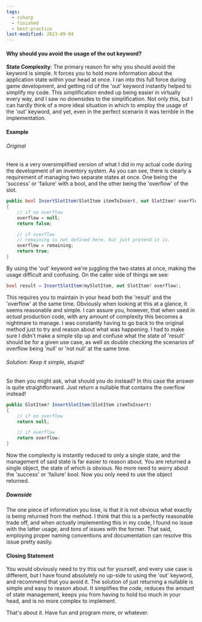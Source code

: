 ```yaml
---
tags:
  - csharp
  - finished
  - best-practice
last-modified: 2023-09-04
---
```

#### Why should you avoid the usage of the out keyword?

**State Complexity**: The primary reason for why you should avoid the keyword is simple. It forces you to hold more information about the application state within your head at once. I ran into this full force during game development, and getting rid of the 'out' keyword instantly helped to simplify my code. This simplification ended up being easier in virtually every way, and I saw no downsides to the simplification. Not only this, but I can hardly think of a more ideal situation in which to employ the usage of the 'out' keyword, and yet, even in the perfect scenario it was terrible in the implementation.

[^1]: It is worth noting here, I'm mostly talking about the common practice that is implemented by using both an 'out' keyword paired with a return type of 'bool' to show the success state of the method. I haven't experimented much outside of this usage. 
#### Example

###### Original

Here is a very oversimplified version of what I did in my actual code during the development of an inventory system. As you can see, there is clearly a requirement of managing two separate states at once. One being the 'success' or 'failure' with a bool, and the other being the 'overflow' of the slot.

```csharp
public bool InsertSlotItem(SlotItem itemToInsert, out SlotItem? overflow)
{
	// if no overflow
	overflow = null;
	return false;

	// if overflow
	// remaining is not defined here, but just pretend it is.
	overflow = remaining;
	return true;
}
```

[^2]: The "overflow" here is the remaining amount after attempting an insert. For example, you have an item called "wood" that is already in the slot with a value of 75. Assuming the max stack is 100 and you try to add 50 to said stack, the overflow would be 25.

By using the 'out' keyword we're juggling the two states at once, making the usage difficult and confusing. On the caller side of things we see:

```csharp
bool result = InsertSlotItem(mySlotItem, out SlotItem? overflow);
```

This requires you to maintain in your head both the 'result' and the 'overflow' at the same time. Obviously when looking at this at a glance, it seems reasonable and simple. I can assure you, however, that when used in *actual* production code, with any amount of complexity this becomes a nightmare to manage. I was constantly having to go back to the original method just to try and reason about what was happening. I had to make sure I didn't make a simple slip up and confuse what the state of 'result' should be for a given use case, as well as double checking the scenarios of overflow being 'null' or 'not null' at the same time.

###### Solution: Keep it simple, stupid!

So then you might ask, what should you do instead? In this case the answer is quite straightforward. Just return a nullable that contains the overflow instead!

```csharp
public SlotItem? InsertSlotItem(SlotItem itemToInsert)
{
	// if no overflow
	return null;

	// if overflow
	return overflow;
}
```

Now the complexity is instantly reduced to only a single state, and the management of said state is far easier to reason about. You are returned a single object, the state of which is obvious. No more need to worry about the 'success' or 'failure' bool. Now you only need to use the object returned.

##### Downside
The one piece of information you lose, is that it is not obvious what exactly is being returned from the method. I think that this is a perfectly reasonable trade off, and when *actually* implementing this in my code, I found no issue with the latter usage, and _tons_ of issues with the former. That said, employing proper naming conventions and documentation can resolve this issue pretty easily.

#### Closing Statement

You would obviously need to try this out for yourself, and every use case is different, but I have found absolutely no up-side to using the 'out' keyword, and recommend that you avoid it. The solution of just returning a nullable is simple and easy to reason about. It simplifies the code, reduces the amount of state management, keeps you from having to hold too much in your head, and is no more complex to implement. 

That's about it. Have fun and program more, or whatever.